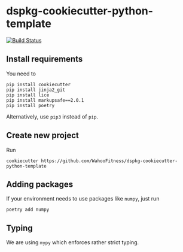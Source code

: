 # dspkg-cookiecutter-python-template
[![Build Status](https://github.com/WahooFitness/dspkg-cookiecutter-python-template/workflows/test/badge.svg?branch=main&event=push)](https://github.com/WahooFitness/dspkg-cookiecutter-python-template/actions)


## Install requirements
You need to
```shell
pip install cookiecutter  
pip install jinja2_git
pip install lice
pip install markupsafe==2.0.1
pip install poetry 
```
Alternatively, use `pip3` instead of `pip`.

## Create new project
Run
```shell
cookiecutter https://github.com/WahooFitness/dspkg-cookiecutter-python-template
```

## Adding packages 
If your environment needs to use packages like `numpy`, just run
```shell
poetry add numpy
```
## Typing
We are using `mypy` which enforces rather strict typing.
